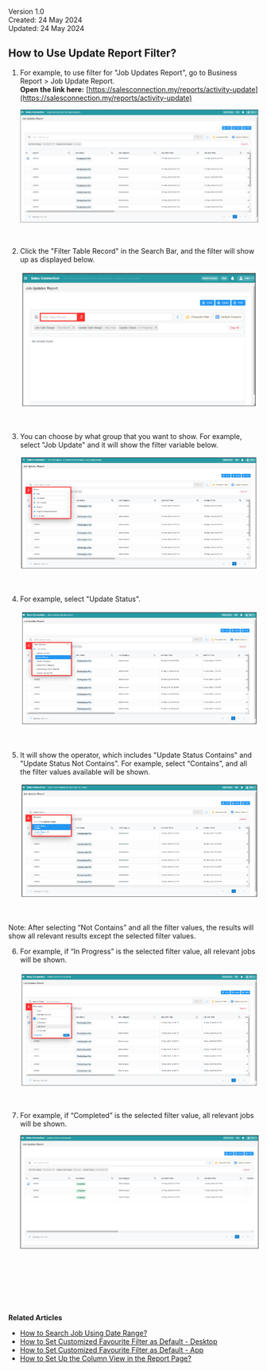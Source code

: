 Version 1.0<br>
Created: 24 May 2024<br>
Updated: 24 May 2024<br>
## How to Use Update Report Filter?

1. For example, to use filter for "Job Updates Report", go to Business Report > Job Update Report.<br>
   **Open the link here:** [https://salesconnection.my/reports/activity-update](https://salesconnection.my/reports/activity-update)

   <p align="center">
     <img src="img/Job_Update_Report_Filter_Step_1.png">
   </p><br>

2. Click the "Filter Table Record" in the Search Bar, and the filter will show up as displayed below.

   <p align="center">
     <img src="img/Job_Update_Report_Filter_Step_2.png">
   </p><br>

3. You can choose by what group that you want to show. For example, select "Job Update" and it will show the filter variable below.<br>

   <p align="center">
     <img src="img/Job_Update_Report_Filter_Step_3.png">
   </p><br>

4. For example, select "Update Status". 

   <p align="center">
     <img src="img/Job_Update_Report_Filter_Step_4.png">
   </p><br>

5. It will show the operator, which includes "Update Status Contains" and "Update Status Not Contains". For example, select “Contains”, and all the filter values available will be shown.

   <p align="center">
     <img src="img/Job_Update_Report_Filter_Step_5.png">
   </p><br>

  Note: After selecting “Not Contains” and all the filter values, the results will show all relevant results except the selected filter values.<br>
  
6. For example, if “In Progress” is the selected filter value, all relevant jobs will be shown. 

   <p align="center">
     <img src="img/Job_Update_Report_Filter_Step_6.png">
   </p><br>

7. For example, if “Completed” is the selected filter value, all relevant jobs will be shown.

   <p align="center">
     <img src="img/Job_Update_Report_Filter_Result.png">
   </p><br><br> 

<br><br><br>

**Related Articles**<br>
- [How to Search Job Using Date Range?](Job_Filter_by_Date_Range.md)
- [How to Set Customized Favourite Filter as Default - Desktop ](Default_Favourite_Filter.md)
- [How to Set Customized Favourite Filter as Default - App ](Default_Favourite_Filter_App.md)
- [How to Set Up the Column View in the Report Page?](How_to_Set_Up_the_Column_View_in_the_Report_Page.md)

<!-- [Link Text](https://salesconnection.github.io/Sales-Connection-Support/Job_Update_Report_Filter.html) -->
